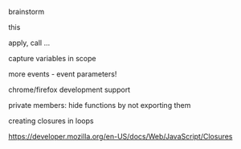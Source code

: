 brainstorm

this

apply, call ... 

capture variables in scope

more events - event parameters!

chrome/firefox development support

private members: hide functions by not exporting them

creating closures in loops


https://developer.mozilla.org/en-US/docs/Web/JavaScript/Closures
